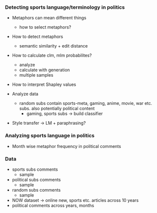 ### Detecting sports language/terminology in politics

- Metaphors can mean different things
    - how to select metaphors?

- How to detect metaphors
    - semantic similarity + edit distance

- How to calculate clm, mlm probabilites?
    - analyze
    - calculate with generation
    - multiple samples

- How to interpret Shapley values

- Analyze data 
    - random subs contain sports-meta, gaming, anime, movie, war etc. subs. also potentially political content
        - gaming, sports subs ->  build classifier

- Style transfer -> LM + paraphrasing?


### Analyzing sports language in politics

- Month wise metaphor frequency in political comments


### Data

- sports subs comments
    - sample
- political subs comments
    - sample
- random subs comments
    - sample
- NOW dataset -> online new, sports etc. articles across 10 years
- political comments across years, months